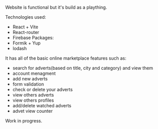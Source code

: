 Website is functional but it's build as a plaything.

Technologies used: 
- React + Vite
- React-router
- Firebase 
Packages: 
- Formik + Yup
- lodash

It has all of the basic online marketplace features such as:
- search for adverts(based on title, city and category) and view them
- account menagment
- add new adverts
- form validation
- check or delete your adverts
- view others adverts
- view others profiles
- add/delete watched adverts
- advet view counter

Work in progress.

